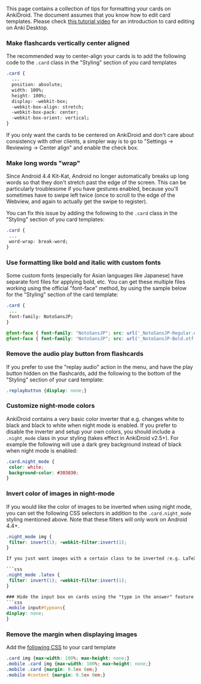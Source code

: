 This page contains a collection of tips for formatting your cards on AnkiDroid. The document assumes that you know how to edit card templates. Please check [this tutorial video](https://www.youtube.com/watch?v=F1j1Zx0mXME) for an introduction to card editing on Anki Desktop.

### Make flashcards vertically center aligned
The recommended way to center-align your cards is to add the following code to the `.card` class in the "Styling" section of you card templates

```css
.card {
  ...
  position: absolute;
  width: 100%;
  height: 100%;
  display: -webkit-box;
  -webkit-box-align: stretch;
  -webkit-box-pack: center;
  -webkit-box-orient: vertical;
}
```

If you only want the cards to be centered on AnkiDroid and don't care about consistency with other clients, a simpler way is to go to "Settings -> Reviewing -> Center align" and enable the check box.

### Make long words "wrap"

Since Android 4.4 Kit-Kat, Android no longer automatically breaks up long words so that they don't stretch past the edge of the screen. This can be particularly troublesome if you have gestures enabled, because you'll sometimes have to swipe left twice (once to scroll to the edge of the Webview, and again to actually get the swipe to register).

You can fix this issue by adding the following to the `.card` class in the "Styling" section of you card templates:

```css
.card {
 ...
 word-wrap: break-word;
}
```

### Use formatting like bold and italic with custom fonts

Some custom fonts (especially for Asian languages like Japanese) have separate font files for applying bold, etc. You can get these multiple files working using the  official "font-face" method, by using the sample below for the "Styling" section of the card template:


```css
.card {
 ...
 font-family: NotoSansJP;
}

@font-face { font-family: "NotoSansJP"; src: url('_NotoSansJP-Regular.otf'); }
@font-face { font-family: "NotoSansJP"; src: url('_NotoSansJP-Bold.otf'); font-weight: bold; }
```


### Remove the audio play button from flashcards
If you prefer to use the "replay audio" action in the menu, and have the play button hidden on the flashcards, add the following to the bottom of the "Styling" section of your card template:

```css
.replaybutton {display: none;}
```

### Customize night-mode colors
AnkiDroid contains a very basic color inverter that e.g. changes white to black and black to white when night mode is enabled. If you prefer to disable the inverter and setup your own colors, you should include a `.night_mode` class in your styling (takes effect in AnkiDroid v2.5+). For example the following will use a dark grey background instead of black when night mode is enabled:

```css
.card.night_mode {
 color: white;
 background-color: #303030;
}
```

### Invert color of images in night-mode
If you would like the color of images to be inverted when using night mode, you can set the following CSS selectors in addition to the `.card.night_mode` styling mentioned above. Note that these filters will only work on Android 4.4+.

```css
.night_mode img {
 filter: invert(1); -webkit-filter:invert(1);
}

If you just want images with a certain class to be inverted (e.g. LaTeX images), then you can specify that class instead of img. E.g.

```css
.night_mode .latex {
 filter: invert(1); -webkit-filter:invert(1);
}

### Hide the input box on cards using the "type in the answer" feature
```css
.mobile input#typeans{
display: none;
}
```

### Remove the margin when displaying images
Add the [following CSS](https://groups.google.com/d/topic/anki-android/TjakbVGJLmk/discussion) to your card template

```css
.card img {max-width: 100%; max-height: none;}
.mobile .card img {max-width: 100%; max-height: none;}
.mobile .card {margin: 0.5ex 0em;}
.mobile #content {margin: 0.5ex 0em;}
```